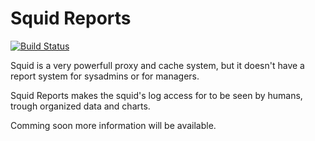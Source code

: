 Squid Reports
=============

[![Build Status](https://travis-ci.org/mittmannv8/squid_handler.png?branch=master)](https://travis-ci.org/mittmannv8/squid_reports)


Squid is a very powerfull proxy and cache system, but it doesn't have a report system for sysadmins or for managers.

Squid Reports makes the squid's log access for to be seen by humans, trough organized data and charts.


Comming soon more information will be available.
